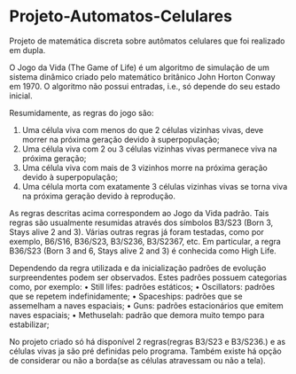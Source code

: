 # Projeto-Automatos-Celulares
Projeto de matemática discreta sobre autômatos celulares que foi realizado em dupla.

O Jogo da Vida (The Game of Life) é um algoritmo de simulação de um sistema dinâmico criado
pelo matemático britânico John Horton Conway em 1970. O algoritmo não possui entradas, i.e., só
depende do seu estado inicial. 

Resumidamente, as regras do jogo são:
1. Uma célula viva com menos do que 2 células vizinhas vivas, deve morrer na próxima geração
devido à superpopulação;
2. Uma célula viva com 2 ou 3 células vizinhas vivas permanece viva na próxima geração;
3. Uma célula viva com mais de 3 vizinhos morre na próxima geração devido à superpopulação;
4. Uma célula morta com exatamente 3 células vizinhas vivas se torna viva na próxima geração
devido à reprodução.

As regras descritas acima correspondem ao Jogo da Vida padrão. Tais regras são usualmente
resumidas através dos símbolos B3/S23 (Born 3, Stays alive 2 and 3). Várias outras regras já foram
testadas, como por exemplo, B6/S16, B36/S23, B3/S236, B3/S2367, etc. Em particular, a regra
B36/S23 (Born 3 and 6, Stays alive 2 and 3) é conhecida como High Life.

Dependendo da regra utilizada e da inicialização padrões de evolução surpreendentes podem ser
observados. Estes padrões possuem categorias como, por exemplo:
• Still lifes: padrões estáticos;
• Oscillators: padrões que se repetem indefinidamente;
• Spaceships: padrões que se assemelham a naves espaciais;
• Guns: padrões estacionários que emitem naves espaciais;
• Methuselah: padrão que demora muito tempo para estabilizar;

No projeto criado só há disponível 2 regras(regras B3/S23 e B3/S236.) e as células vivas ja são pré definidas pelo programa.
Também existe há opção de considerar ou não a borda(se as células atravessam ou não a tela).
